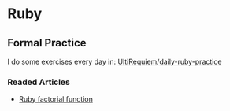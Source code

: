# Ruby

## Formal Practice

I do some exercises every day in:
[UltiRequiem/daily-ruby-practice](https://github.com/UltiRequiem/daily-ruby-practice)

### Readed Articles

- [Ruby factorial function](https://stackoverflow.com/questions/2434503/ruby-factorial-function/37352690#37352690)
